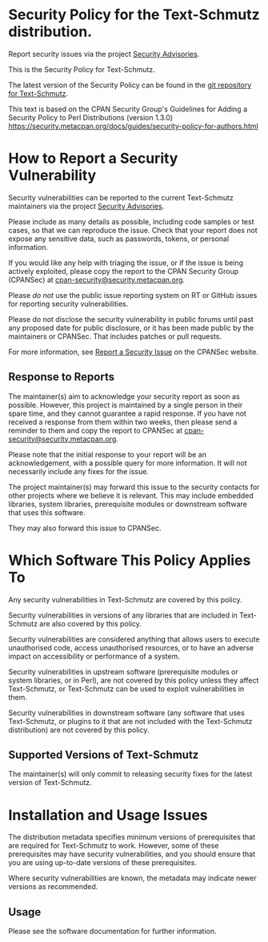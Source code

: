 # Security Policy for the Text-Schmutz distribution.

Report security issues via the project
[Security Advisories](https://github.com/robrwo/perl-Text-Schmutz/security/advisories).

This is the Security Policy for Text-Schmutz.

The latest version of the Security Policy can be found in the
[git repository for Text-Schmutz](https://github.com/robrwo/perl-Text-Schmutz).

This text is based on the CPAN Security Group's Guidelines for Adding
a Security Policy to Perl Distributions (version 1.3.0)
https://security.metacpan.org/docs/guides/security-policy-for-authors.html

# How to Report a Security Vulnerability

Security vulnerabilities can be reported to the current Text-Schmutz
maintainers via the project
[Security Advisories](https://github.com/robrwo/perl-Text-Schmutz/security/advisories).

Please include as many details as possible, including code samples
or test cases, so that we can reproduce the issue.  Check that your
report does not expose any sensitive data, such as passwords,
tokens, or personal information.

If you would like any help with triaging the issue, or if the issue
is being actively exploited, please copy the report to the CPAN
Security Group (CPANSec) at <cpan-security@security.metacpan.org>.

Please *do not* use the public issue reporting system on RT or
GitHub issues for reporting security vulnerabilities.

Please do not disclose the security vulnerability in public forums
until past any proposed date for public disclosure, or it has been
made public by the maintainers or CPANSec.  That includes patches or
pull requests.

For more information, see
[Report a Security Issue](https://security.metacpan.org/docs/report.html)
on the CPANSec website.

## Response to Reports

The maintainer(s) aim to acknowledge your security report as soon as
possible.  However, this project is maintained by a single person in
their spare time, and they cannot guarantee a rapid response.  If you
have not received a response from them within two weeks, then
please send a reminder to them and copy the report to CPANSec at
<cpan-security@security.metacpan.org>.

Please note that the initial response to your report will be an
acknowledgement, with a possible query for more information.  It
will not necessarily include any fixes for the issue.

The project maintainer(s) may forward this issue to the security
contacts for other projects where we believe it is relevant.  This
may include embedded libraries, system libraries, prerequisite
modules or downstream software that uses this software.

They may also forward this issue to CPANSec.

# Which Software This Policy Applies To

Any security vulnerabilities in Text-Schmutz are covered by this policy.

Security vulnerabilities in versions of any libraries that are
included in Text-Schmutz are also covered by this policy.

Security vulnerabilities are considered anything that allows users
to execute unauthorised code, access unauthorised resources, or to
have an adverse impact on accessibility or performance of a system.

Security vulnerabilities in upstream software (prerequisite modules
or system libraries, or in Perl), are not covered by this policy
unless they affect Text-Schmutz, or Text-Schmutz can
be used to exploit vulnerabilities in them.

Security vulnerabilities in downstream software (any software that
uses Text-Schmutz, or plugins to it that are not included with the
Text-Schmutz distribution) are not covered by this policy.

## Supported Versions of Text-Schmutz

The maintainer(s) will only commit to releasing security fixes for
the latest version of Text-Schmutz.

# Installation and Usage Issues

The distribution metadata specifies minimum versions of
prerequisites that are required for Text-Schmutz to work.  However, some
of these prerequisites may have security vulnerabilities, and you
should ensure that you are using up-to-date versions of these
prerequisites.

Where security vulnerabilities are known, the metadata may indicate
newer versions as recommended.

## Usage

Please see the software documentation for further information.
